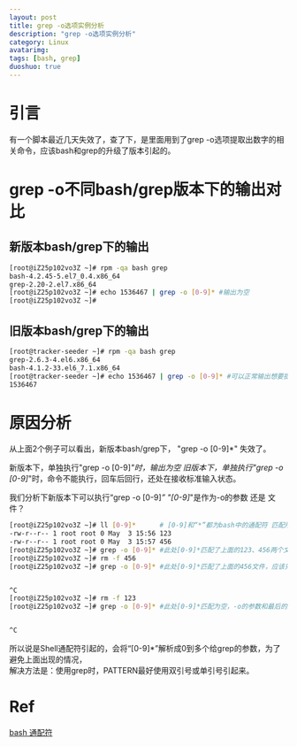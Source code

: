 ```yaml
---
layout: post
title: grep -o选项实例分析
description: "grep -o选项实例分析"
category: Linux
avatarimg:
tags: [bash, grep]
duoshuo: true
---
```


# 引言
有一个脚本最近几天失效了，查了下，是里面用到了grep -o选项提取出数字的相关命令，应该bash和grep的升级了版本引起的。

# grep -o不同bash/grep版本下的输出对比

## 新版本bash/grep下的输出

```bash
[root@iZ25p102vo3Z ~]# rpm -qa bash grep
bash-4.2.45-5.el7_0.4.x86_64
grep-2.20-2.el7.x86_64
[root@iZ25p102vo3Z ~]# echo 1536467 | grep -o [0-9]* #输出为空
[root@iZ25p102vo3Z ~]# 

```    

## 旧版本bash/grep下的输出

```bash
[root@tracker-seeder ~]# rpm -qa bash grep
grep-2.6.3-4.el6.x86_64
bash-4.1.2-33.el6_7.1.x86_64
[root@tracker-seeder ~]# echo 1536467 | grep -o [0-9]* #可以正常输出想要提取的数字
1536467
```    

# 原因分析
从上面2个例子可以看出，新版本bash/grep下， "grep -o [0-9]*" 失效了。

新版本下，单独执行"grep -o [0-9]*"时，输出为空
旧版本下，单独执行"grep -o [0-9]*"时，命令不能执行，回车后回行，还处在接收标准输入状态。

我们分析下新版本下可以执行“grep -o  [0-9]*”
"[0-9]*"是作为-o的参数 还是 文件？

```bash
[root@iZ25p102vo3Z ~]# ll [0-9]*      # [0-9]和“*”都为bash中的通配符 匹配所有以数字开头的文件
-rw-r--r-- 1 root root 0 May  3 15:56 123
-rw-r--r-- 1 root root 0 May  3 15:57 456
[root@iZ25p102vo3Z ~]# grep -o [0-9]* #此处[0-9]*匹配了上面的123、456两个文件，相当于-o的参数和最后的文件，所以可以执行
[root@iZ25p102vo3Z ~]# rm -f 456
[root@iZ25p102vo3Z ~]# grep -o [0-9]* #此处[0-9]*匹配了上面的456文件，应该只匹配了-o的参数，缺少最后的文件参数，所以不可以执行


^C
[root@iZ25p102vo3Z ~]# rm -f 123
[root@iZ25p102vo3Z ~]# grep -o [0-9]* #此处[0-9]*匹配为空，-o的参数和最后的文件参数都缺少，所以不可以执行


^C
```    

所以说是Shell通配符引起的，会将“[0-9]*”解析成0到多个给grep的参数，为了避免上面出现的情况，  
解决方法是：使用grep时，PATTERN最好使用双引号或单引号引起来。

# Ref
[bash 通配符](https://abcfy2.gitbooks.io/linux_basic/content/first_sense_for_linux/command_learning/wildcard.html)  







